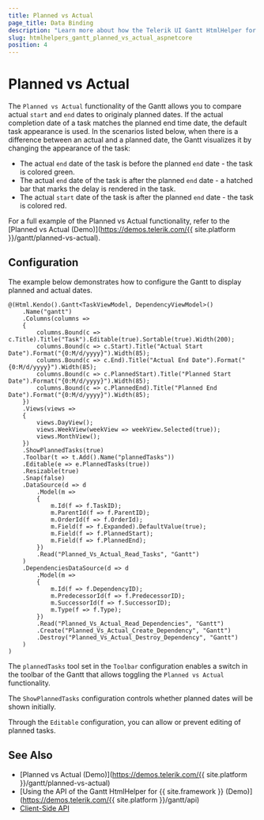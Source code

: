 ```yaml
---
title: Planned vs Actual
page_title: Data Binding
description: "Learn more about how the Telerik UI Gantt HtmlHelper for {{ site.framework }} displays planned and actual dates."
slug: htmlhelpers_gantt_planned_vs_actual_aspnetcore
position: 4
---
```


# Planned vs Actual

The `Planned vs Actual` functionality of the Gantt allows you to compare actual `start` and `end` dates to originaly planned dates. If the actual completion date of a task matches the planned end time date, the default task appearance is used. In the scenarios listed below, when there is a difference between an actual and a planned date, the Gantt visualizes it by changing the appearance of the task:

* The actual `end` date of the task is before the planned `end` date - the task is colored green.
* The actual `end` date of the task is after the planned `end` date - a hatched bar that marks the delay is rendered in the task. 
* The actual `start` date of the task is after the planned `end` date - the task is colored red.

For a full example of the Planned vs Actual functionality, refer to the [Planned vs Actual (Demo)](https://demos.telerik.com/{{ site.platform }}/gantt/planned-vs-actual).

## Configuration

The example below demonstrates how to configure the Gantt to display planned and actual dates.

```
@(Html.Kendo().Gantt<TaskViewModel, DependencyViewModel>()
    .Name("gantt")
    .Columns(columns =>
    {
        columns.Bound(c => c.Title).Title("Task").Editable(true).Sortable(true).Width(200);
        columns.Bound(c => c.Start).Title("Actual Start Date").Format("{0:M/d/yyyy}").Width(85);
        columns.Bound(c => c.End).Title("Actual End Date").Format("{0:M/d/yyyy}").Width(85);
        columns.Bound(c => c.PlannedStart).Title("Planned Start Date").Format("{0:M/d/yyyy}").Width(85);
        columns.Bound(c => c.PlannedEnd).Title("Planned End Date").Format("{0:M/d/yyyy}").Width(85);
    })
    .Views(views =>
    {
        views.DayView();
        views.WeekView(weekView => weekView.Selected(true));
        views.MonthView();
    })
    .ShowPlannedTasks(true)
    .Toolbar(t => t.Add().Name("plannedTasks"))
    .Editable(e => e.PlannedTasks(true))
    .Resizable(true)
    .Snap(false)
    .DataSource(d => d
        .Model(m =>
        {
            m.Id(f => f.TaskID);
            m.ParentId(f => f.ParentID);
            m.OrderId(f => f.OrderId);
            m.Field(f => f.Expanded).DefaultValue(true);
            m.Field(f => f.PlannedStart);
            m.Field(f => f.PlannedEnd);
        })
        .Read("Planned_Vs_Actual_Read_Tasks", "Gantt")
    )
    .DependenciesDataSource(d => d
        .Model(m =>
        {
            m.Id(f => f.DependencyID);
            m.PredecessorId(f => f.PredecessorID);
            m.SuccessorId(f => f.SuccessorID);
            m.Type(f => f.Type);
        })
        .Read("Planned_Vs_Actual_Read_Dependencies", "Gantt")
        .Create("Planned_Vs_Actual_Create_Dependency", "Gantt")
        .Destroy("Planned_Vs_Actual_Destroy_Dependency", "Gantt")
    )
)
```

The `plannedTasks` tool set in the `Toolbar` configuration enables a switch in the toolbar of the Gantt that allows toggling the `Planned vs Actual` functionality. 

The `ShowPlannedTasks` configuration controls whether planned dates will be shown initially.

Through the `Editable` configuration, you can allow or prevent editing of planned tasks.

## See Also

* [Planned vs Actual (Demo)](https://demos.telerik.com/{{ site.platform }}/gantt/planned-vs-actual)
* [Using the API of the Gantt HtmlHelper for {{ site.framework }} (Demo)](https://demos.telerik.com/{{ site.platform }}/gantt/api)
* [Client-Side API](https://docs.telerik.com/kendo-ui/api/javascript/ui/gantt)
